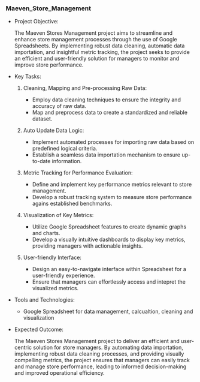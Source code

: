 ### **Maeven_Store_Management**

- Project Objective:

  The Maeven Stores Management project aims to streamline and enhance store management processes through the use of
  Google Spreadsheets. By implementing robust data cleaning, automatic data importation, and insightful metric
  tracking, the project seeks to provide an efficient and user-friendly solution for managers to monitor and improve
  store performance.

- Key Tasks:

  1. Cleaning, Mapping and Pre-processing Raw Data:
     
     - Employ data cleaning techniques to ensure the integrity and accuracy of raw data.
     - Map and preprocess data to create a standardized and reliable dataset.

  2. Auto Update Data Logic:
     
     - Implement automated processes for importing raw data based on predefined logical criteria.
     - Establish a seamless data importation mechanism to ensure up-to-date information.
    
  3. Metric Tracking for Performance Evaluation:
     
     - Define and implement key performance metrics relevant to store management.
     - Develop a robust tracking system to measure store performance agains established benchmarks.
    
  4. Visualization of Key Metrics:

     - Utilize Google Spreadsheet features to create dynamic graphs and charts.
     - Develop a visually intuitive dashboards to display key metrics, providing managers with actionable insights.

  5. User-friendly Interface:

     - Design an easy-to-navigate interface within Spreadsheet for a user-friendly experience.
     - Ensure that managers can effortlessly access and intepret the visualized metrics.

- Tools and Technologies:

  - Google Spreadsheet for data management, calcualtion, cleaning and visualization

- Expected Outcome:

  The Maeven Stores Management project to deliver an efficient and user-centric solution for store managers. By
  automating data importation, implementing robust data cleaning processes, and providing visually compelling
  metrics, the project ensures that managers can easily track and manage store performance, leading to informed
  decision-making and improved operational efficiency.
